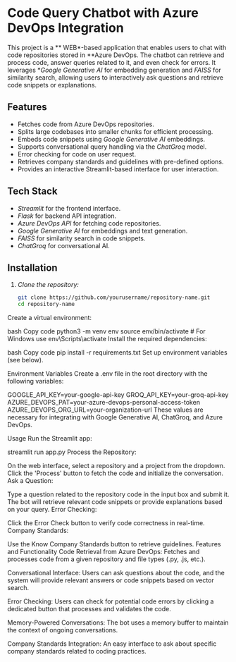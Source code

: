 # Code Query Chatbot with Azure DevOps Integration

This project is a ** WEB*-based application that enables users to chat with code repositories stored in **Azure DevOps. The chatbot can retrieve and process code, answer queries related to it, and even check for errors. It leverages **Google Generative AI* for embedding generation and *FAISS* for similarity search, allowing users to interactively ask questions and retrieve code snippets or explanations.

## Features

- Fetches code from Azure DevOps repositories.
- Splits large codebases into smaller chunks for efficient processing.
- Embeds code snippets using *Google Generative AI* embeddings.
- Supports conversational query handling via the *ChatGroq* model.
- Error checking for code on user request.
- Retrieves company standards and guidelines with pre-defined options.
- Provides an interactive Streamlit-based interface for user interaction.

## Tech Stack

- *Streamlit* for the frontend interface.
- *Flask* for backend API integration.
- *Azure DevOps API* for fetching code repositories.
- *Google Generative AI* for embeddings and text generation.
- *FAISS* for similarity search in code snippets.
- *ChatGroq* for conversational AI.

## Installation

1. *Clone the repository:*
   ```bash
   git clone https://github.com/yourusername/repository-name.git
   cd repository-name
Create a virtual environment:

bash
Copy code
python3 -m venv env
source env/bin/activate  # For Windows use env\Scripts\activate
Install the required dependencies:

bash
Copy code
pip install -r requirements.txt
Set up environment variables (see below).

Environment Variables
Create a .env file in the root directory with the following variables:

GOOGLE_API_KEY=your-google-api-key
GROQ_API_KEY=your-groq-api-key
AZURE_DEVOPS_PAT=your-azure-devops-personal-access-token
AZURE_DEVOPS_ORG_URL=your-organization-url
These values are necessary for integrating with Google Generative AI, ChatGroq, and Azure DevOps.

Usage
Run the Streamlit app:

streamlit run app.py
Process the Repository:

On the web interface, select a repository and a project from the dropdown.
Click the 'Process' button to fetch the code and initialize the conversation.
Ask a Question:

Type a question related to the repository code in the input box and submit it.
The bot will retrieve relevant code snippets or provide explanations based on your query.
Error Checking:

Click the Error Check button to verify code correctness in real-time.
Company Standards:

Use the Know Company Standards button to retrieve guidelines.
Features and Functionality
Code Retrieval from Azure DevOps:
Fetches and processes code from a given repository and file types (.py, .js, etc.).

Conversational Interface:
Users can ask questions about the code, and the system will provide relevant answers or code snippets based on vector search.

Error Checking:
Users can check for potential code errors by clicking a dedicated button that processes and validates the code.

Memory-Powered Conversations:
The bot uses a memory buffer to maintain the context of ongoing conversations.

Company Standards Integration:
An easy interface to ask about specific company standards related to coding practices.

